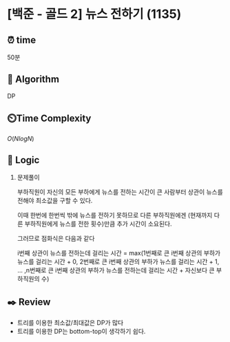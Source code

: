 # [백준 - 골드 2] 뉴스 전하기 (1135)
 
## ⏰  **time**

50분

## :pushpin: **Algorithm**

DP

## ⏲️**Time Complexity**

$O(NlogN)$

## :round_pushpin: **Logic**
1. 문제풀이

   부하직원이 자신의 모든 부하에게 뉴스를 전하는 시간이 큰 사람부터 상관이 뉴스를 전해야 최소값을 구할 수 있다.

   이때 한번에 한번씩 밖에 뉴스를 전하기 못하므로 다른 부하직원에겐 (현재까지 다른 부하직원에게 뉴스를 전한 횟수)만큼 추가 시간이 소요된다.

   그러므로 점화식은 다음과 같다

   i번째 상관이 뉴스를 전하는데 걸리는 시간
   = max(1번째로 큰 i번째 상관의 부하가 뉴스를 걸리는 시간 + 0,
   2번째로 큰 i번째 상관의 부하가 뉴스를 걸리는 시간 + 1,
   ...
   ,n번째로 큰 i번째 상관의 부하가 뉴스를 전하는데 걸리는 시간 + 자신보다 큰 부하직원의 수)

## :black_nib: **Review**
- 트리를 이용한 최소값/최대값은 DP가 많다
- 트리를 이용한 DP는 bottom-top이 생각하기 쉽다.
